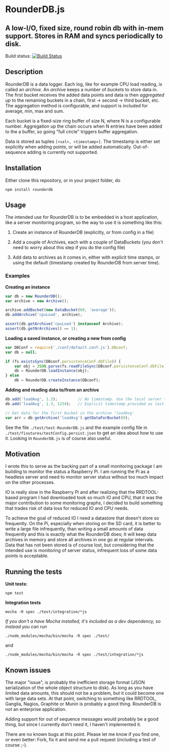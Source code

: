 # RounderDB.js
## A low-I/O, fixed size, round robin db with in-mem support. Stores in RAM and syncs periodically to disk.

Build status: [![Build Status](https://travis-ci.org/aweijnitz/RounderDB.js.png)](https://travis-ci.org/aweijnitz/RounderDB.js)

## Description
RounderDB is a data logger. Each log, like for example CPU load reading, is called an *archive*. An *archive* keeps a number of *buckets* to store data in. The first bucket receives the added data points and data is then *aggregated up* to the remaining buckets in a chain, first -> second -> third bucket, etc. The aggregation method is configurable, and support is included for average, min, max and sum. 

Each bucket is a fixed-size ring buffer of size N, where N is a configurable number. Aggregation up the chain occurs when N entries have been added to the a buffer, so going "full circle" triggers buffer aggregation.

Data is stored as tuples `[<val>, <timestamp>]`. The timestamp is either set explicitly when adding points, or will be added automatically. Out-of-sequence adding is currently not supported. 

## Installation
Either clone this repository, or in your project folder, do

	npm install rounderdb

## Usage
The intended use for RounderDB is to be embedded in a host application, like a server monitoring program, so the way to use it is something like this:

1. Create an instance of RounderDB (explicitly, or from config in a file)

2. Add a couple of Archives, each with a couple of DataBuckets (you don't need to worry about this step if you do the config file)

3. Add data to archives as it comes in, either with explicit time stamps, or using the default (timestamp created by RounderDB from server time).

### Examples

__Creating an instance__
```javascript
var db = new RounderDB();
var archive = new Archive();

archive.addBucket(new DataBucket(60, 'average'));
db.addArchive('cpuLoad', archive);

assert(db.getArchive('cpuLoad') instanceof Archive);
assert(db.getNrArchives() == 1);
```
__Loading a saved instance, or creating a new from config__
```javascript
var DBConf = require('./conf/default.conf.js').DBconf;
var db = null;

if (fs.existsSync(DBconf.persistenceConf.dbFile)) {
    var obj = JSON.parse(fs.readFileSync(DBconf.persistenceConf.dbFile));
    db = RounderDB.loadInstance(obj);
} else
    db = RounderDB.createInstance(DBconf);
```

__Adding and reading data to/from an archive__
```javascript
db.add('loadAvg', 1.2);         // No timestamp. Use the local server time
db.add('loadAvg', 1.3, 1234);   // Explicit timestamp provided as last arg

// Get data for the first bucket in the archive 'loadAvg'
var arr = db.getArchive('loadAvg').getDataForBucket(0);
```

See the file `./test/test-RounderDB.js` and the example config file in `./test/fixutures/testConfig.persist.json` to get an idea about how to use it. Looking in `RounderDB.js` is of course also useful.

## Motivation
I wrote this to serve as the backing part of a small monitoring package I am building to monitor the status a Raspberry Pi. I am running the Pi as a headless server and need to monitor server status without too much impact on the other processes. 

IO is really slow in the Raspberry Pi and after realizing that the RRDTOOL-based program I had downloaded took so much IO and CPU, that it was the major contribution to some monitoring graphs, I decided to build something that trades risk of data loss for reduced IO and CPU needs. 

To achieve the goal of reduced IO I need a datastore that doesn't store so frequently. On the Pi, especially when storing on the SD card, it is better to write a large file infrequently, than writing a small amounts of data frequently and this is exactly what the RounderDB does; It will keep data archives in memory and store all archives in one go at regular intervals. Data that has not been stored is of course lost, but considering that the intended use is monitoring of server status, infrequent loss of some data points is acceptable.


## Running the tests
**Unit tests:** 

	npm test

**Integration tests** 

	mocha -R spec ./test/integration/*js

*If you don't a have Mocha installed, it's included as a dev dependency, so instead you can run*

	./node_modules/mocha/bin/mocha -R spec ./test/

and

	./node_modules/mocha/bin/mocha -R spec ./test/integration/*js


## Known issues
The major "issue", is probably the inefficient storage format (JSON serialization of the whole object structure to disk). As long as you have limited data amounts, this should not be a problem, but it could become one with large data sets. At that point, switching to something like RRDTOOL, Ganglia, Nagios, Graphite or Munin is probably a good thing. RounderDB is not an enterprise application.

Adding support for out of sequence messages would probably be a good thing, but since I currently don't need it, I haven't implemented it.

There are no known bugs at this point. Please let me know if you find one, or even better: Fork, fix it and send me a pull request (including a test of course ;-).

